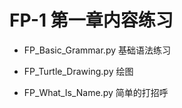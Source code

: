 # FP-1 第一章内容练习 #

- FP_Basic_Grammar.py
基础语法练习

- FP_Turtle_Drawing.py
绘图

- FP_What_Is_Name.py
简单的打招呼
